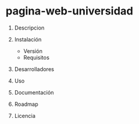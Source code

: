 # pagina-web-universidad

1. Descripcion

2. Instalación
    - Versión
    - Requisitos

3. Desarrolladores

4. Uso

5. Documentación

6. Roadmap

7. Licencia
